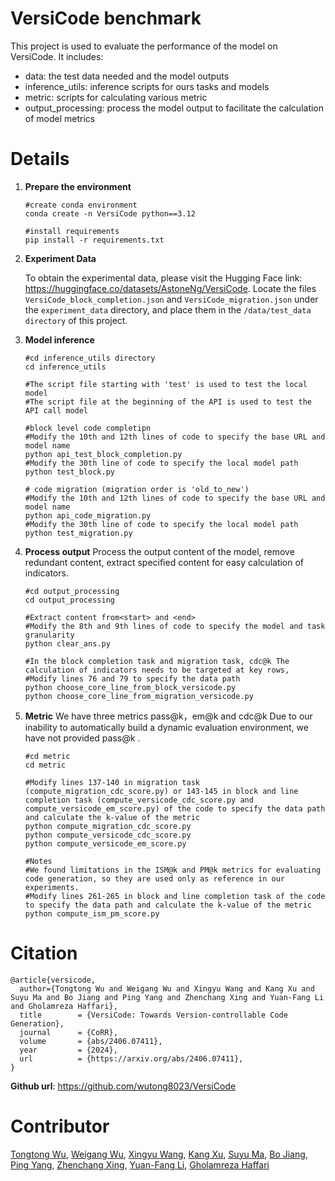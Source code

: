# VersiCode benchmark

This project is used to evaluate the performance of the model on VersiCode. It includes:

- data: the test data needed and the model outputs
- inference_utils: inference scripts for ours tasks and models
- metric: scripts for calculating various metric
- output_processing: process the model output to facilitate the calculation of model metrics

# Details

1. **Prepare the environment**

   ```shell
   #create conda environment
   conda create -n VersiCode python==3.12

   #install requirements
   pip install -r requirements.txt
   ```

2. **Experiment Data**

    To obtain the experimental data, please visit the Hugging Face link: https://huggingface.co/datasets/AstoneNg/VersiCode.
    Locate the files `VersiCode_block_completion.json` and `VersiCode_migration.json` under the `experiment_data` directory, and place them in the `/data/test_data directory` of this project.


3. **Model inference**

   ```shell
   #cd inference_utils directory
   cd inference_utils

   #The script file starting with 'test' is used to test the local model
   #The script file at the beginning of the API is used to test the API call model

   #block level code completipn
   #Modify the 10th and 12th lines of code to specify the base URL and model name
   python api_test_block_completion.py
   #Modify the 30th line of code to specify the local model path
   python test_block.py

   # code migration (migration order is 'old_to_new')
   #Modify the 10th and 12th lines of code to specify the base URL and model name
   python api_code_migration.py
   #Modify the 30th line of code to specify the local model path
   python test_migration.py
   ```

4. **Process output**
   Process the output content of the model, remove redundant content, extract specified content for easy calculation of indicators.

   ```shell
   #cd output_processing
   cd output_processing

   #Extract content from<start> and <end>
   #Modify the 8th and 9th lines of code to specify the model and task granularity
   python clear_ans.py

   #In the block completion task and migration task, cdc@k The calculation of indicators needs to be targeted at key rows,
   #Modify lines 76 and 79 to specify the data path
   python choose_core_line_from_block_versicode.py
   python choose_core_line_from_migration_versicode.py
   ```

5. **Metric**
   We have three metrics pass@k，em@k and cdc@k Due to our inability to automatically build a dynamic evaluation environment, we have not provided pass@k .

   ```shell
   #cd metric
   cd metric

   #Modify lines 137-140 in migration task (compute_migration_cdc_score.py) or 143-145 in block and line completion task (compute_versicode_cdc_score.py and compute_versicode_em_score.py) of the code to specify the data path and calculate the k-value of the metric
   python compute_migration_cdc_score.py
   python compute_versicode_cdc_score.py
   python compute_versicode_em_score.py

   #Notes
   #We found limitations in the ISM@k and PM@k metrics for evaluating code generation, so they are used only as reference in our experiments.
   #Modify lines 261-265 in block and line completion task of the code to specify the data path and calculate the k-value of the metric
   python compute_ism_pm_score.py
   ```

# Citation

```
@article{versicode,
  author={Tongtong Wu and Weigang Wu and Xingyu Wang and Kang Xu and Suyu Ma and Bo Jiang and Ping Yang and Zhenchang Xing and Yuan-Fang Li and Gholamreza Haffari},
  title        = {VersiCode: Towards Version-controllable Code Generation},
  journal      = {CoRR},
  volume       = {abs/2406.07411},
  year         = {2024},
  url          = {https://arxiv.org/abs/2406.07411},
}
```

**Github url**: https://github.com/wutong8023/VersiCode

# Contributor

[Tongtong Wu](https://scholar.google.com/citations?hl=zh-CN&user=u1Qp8lUAAAAJ&view_op=list_works&sortby=pubdate), [Weigang Wu](https://scholar.google.com/citations?hl=zh-CN&user=UneIZo8AAAAJ), [Xingyu Wang](https://scholar.google.com/citations?hl=zh-CN&user=wqPJcxcAAAAJ), [Kang Xu](https://scholar.google.com/citations?hl=zh-CN&user=N1UUDi0AAAAJ), [Suyu Ma](https://scholar.google.com/citations?hl=zh-CN&user=NJHR1ukAAAAJ), [Bo Jiang](https://wutong8023.site/VersiCode/), [Ping Yang](https://scholar.google.com/citations?view_op=list_works&hl=en&hl=en&user=hrogvxoAAAAJ), [Zhenchang Xing](https://scholar.google.com/citations?hl=zh-CN&user=0vCxuH4AAAAJ), [Yuan-Fang Li](https://scholar.google.com/citations?hl=zh-CN&user=wufXO1kAAAAJ), [Gholamreza Haffari](https://scholar.google.com/citations?hl=zh-CN&user=Perjx5EAAAAJ)
